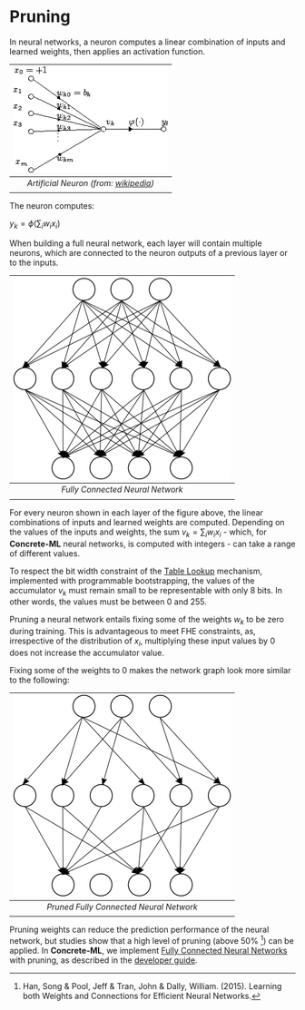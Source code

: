 # Pruning

In neural networks, a neuron computes a linear combination of inputs and learned weights, then applies an activation function.

|                   ![Artificial Neuron](figures/Artificial_neuron.png)                    |
| :--------------------------------------------------------------------------------------: |
| *Artificial Neuron (from: [wikipedia](https://en.wikipedia.org/wiki/Artificial_neuron))* |
|                                                                                          |

The neuron computes:

$y_k = \phi\left(\sum_i w_ix_i\right)$

When building a full neural network, each layer will contain multiple neurons, which are connected to the neuron outputs of a previous layer or to the inputs.

| ![Neural Network](figures/network.png) |
| :------------------------------------: |
|    *Fully Connected Neural Network*    |
|                                        |

For every neuron shown in each layer of the figure above, the linear combinations of inputs and learned weights are computed. Depending on the values of the inputs and weights, the sum $v_k = \sum_i w_ix_i$ - which, for **Concrete-ML** neural networks, is computed with integers - can take a range of different values.

To respect the bit width constraint of the [Table Lookup](https://docs.zama.ai/concrete-numpy/stable/user/tutorial/table_lookup.html) mechanism, implemented with programmable bootstrapping, the values of the accumulator $v_k$ must remain small to be representable with only 8 bits. In other words, the values must be between 0 and 255.

Pruning a neural network entails fixing some of the weights $w_k$ to be zero during training. This is advantageous to meet FHE constraints, as, irrespective of the distribution of $x_i$, multiplying these input values by 0 does not increase the accumulator value.

Fixing some of the weights to 0 makes the network graph look more similar to the following:

| ![Neural Network](figures/prunednet.png) |
| :--------------------------------------: |
| *Pruned Fully Connected Neural Network*  |
|                                          |

Pruning weights can reduce the prediction performance of the neural network, but studies show that a high level of pruning (above 50% [^1]) can be applied. In **Concrete-ML**, we implement [Fully Connected Neural Networks](../../_apidoc/concrete.ml.sklearn.html#concrete.ml.sklearn.qnn.NeuralNetClassifier) with pruning, as described in the [developer guide](../../dev/explanation/skorch_usage.md).

[^1]: Han, Song & Pool, Jeff & Tran, John & Dally, William. (2015). Learning both Weights and Connections for Efficient Neural Networks.
